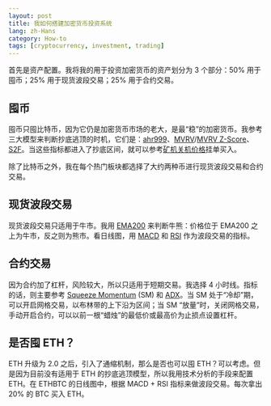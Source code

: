 ```yaml
---
layout: post
title: 我如何搭建加密货币投资系统
lang: zh-Hans
category: How-to
tags: [cryptocurrency, investment, trading]
---
```

首先是资产配置。我将我的用于投资加密货币的资产划分为 3 个部分：50% 用于囤币；25% 用于现货波段交易；25% 用于合约交易。

## 囤币

囤币只囤比特币，因为它仍是加密货币市场的老大，是最“稳”的加密货币。我参考三大模型来判断抄底逃顶的时机，它们是：[ahr999](https://www.coinglass.com/pro/i/ahr999)、[MVRV](https://www.blockchain.com/explorer/charts/mvrv)/[MVRV Z-Score](https://www.lookintobitcoin.com/charts/mvrv-zscore/)、[S2F](https://buybitcoinworldwide.com/stats/stock-to-flow/)。当这些指标都进入了抄底区间，就可以参考[矿机关机价格](https://www.viabtc.com/tools/miner)挂单买入。

除了比特币之外，我在每个热门板块都选择了大约两种币进行现货波段交易和合约交易。

## 现货波段交易

现货波段交易只适用于牛市。我用 [EMA200](https://www.investopedia.com/terms/e/ema.asp) 来判断牛熊：价格位于 EMA200 之上为牛市，反之则为熊市。看日线图，用 [MACD](https://www.investopedia.com/terms/m/macd.asp) 和 [RSI](https://www.investopedia.com/terms/r/rsi.asp) 作为波段交易的指标。

## 合约交易

因为合约加了杠杆，风险较大，所以只适用于短期交易。我选择 4 小时线。指标的话，则主要参考 [Squeeze Momentum](https://www.tradingview.com/script/nqQ1DT5a-Squeeze-Momentum-Indicator-LazyBear/) (SM) 和 [ADX](https://www.investopedia.com/articles/trading/07/adx-trend-indicator.asp)。当 SM 处于“冷却”期，可以开启网格交易，以布林带的上下沿为区间；当 SM “放量”时，关闭网格交易，手动开启合约，可以以前一根“蜡烛”的最低价或最高价为止损点设置杠杆。

## 是否囤 ETH？

ETH 升级为 2.0 之后，引入了通缩机制，那么是否也可以囤 ETH？可以考虑。但是因为目前没有适用于 ETH 的抄底逃顶模型，所以我用技术分析的手段来配置 ETH。在 ETHBTC 的日线图中，根据 MACD + RSI 指标来做波段交易。每次拿出 20% 的 BTC 买入 ETH。
